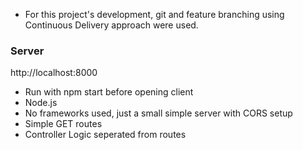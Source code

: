 - For this project's development, git and feature branching using Continuous Delivery approach were used.

### Server
http://localhost:8000

- Run with npm start before opening client
- Node.js
- No frameworks used, just a small simple server with CORS setup
- Simple GET routes
- Controller Logic seperated from routes
